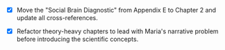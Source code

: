 - [x] Move the "Social Brain Diagnostic" from Appendix E to Chapter 2 and update all cross-references.
- [x] Refactor theory-heavy chapters to lead with Maria's narrative problem before introducing the scientific concepts.
      